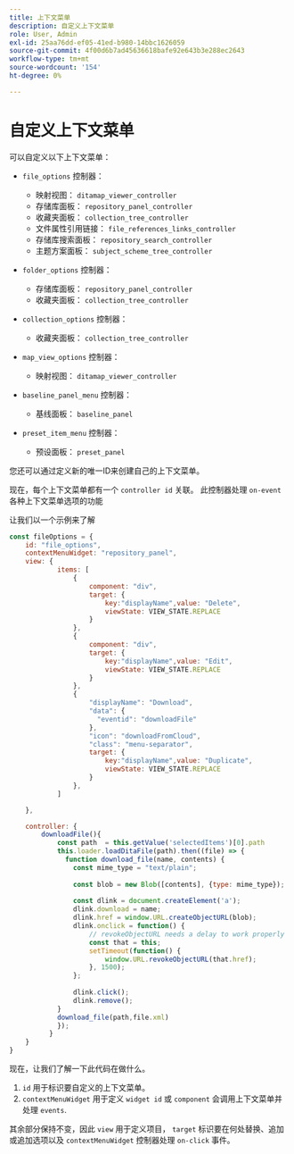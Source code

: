 ```yaml
---
title: 上下文菜单
description: 自定义上下文菜单
role: User, Admin
exl-id: 25aa76dd-ef05-41ed-b980-14bbc1626059
source-git-commit: 4f00d6b7ad45636618bafe92e643b3e288ec2643
workflow-type: tm+mt
source-wordcount: '154'
ht-degree: 0%

---
```


# 自定义上下文菜单

可以自定义以下上下文菜单：

- `file_options`
控制器：
   - 映射视图： `ditamap_viewer_controller`
   - 存储库面板： `repository_panel_controller`
   - 收藏夹面板： `collection_tree_controller`
   - 文件属性引用链接： `file_references_links_controller`
   - 存储库搜索面板： `repository_search_controller`
   - 主题方案面板： `subject_scheme_tree_controller`

- `folder_options`
控制器：
   - 存储库面板： `repository_panel_controller`
   - 收藏夹面板： `collection_tree_controller`

- `collection_options`
控制器：
   - 收藏夹面板： `collection_tree_controller`

- `map_view_options`
控制器：
   - 映射视图： `ditamap_viewer_controller`

- `baseline_panel_menu`
控制器：
   - 基线面板： `baseline_panel`

- `preset_item_menu`
控制器：
   - 预设面板： `preset_panel`

您还可以通过定义新的唯一ID来创建自己的上下文菜单。

现在，每个上下文菜单都有一个 `controller id` 关联。 此控制器处理 `on-event` 各种上下文菜单选项的功能

让我们以一个示例来了解

```js title=customise_context_menu.js"
const fileOptions = {
    id: "file_options",
    contextMenuWidget: "repository_panel",
    view: {
            items: [
                {
                    component: "div",
                    target: {
                        key:"displayName",value: "Delete",                    
                        viewState: VIEW_STATE.REPLACE
                    }
                },
                {
                    component: "div",
                    target: {
                        key:"displayName",value: "Edit",                    
                        viewState: VIEW_STATE.REPLACE
                    }
                },
                {
                    "displayName": "Download",
                    "data": {
                      "eventid": "downloadFile"
                    },
                    "icon": "downloadFromCloud",
                    "class": "menu-separator",         
                    target: {
                        key:"displayName",value: "Duplicate",                    
                        viewState: VIEW_STATE.REPLACE
                    }
                },
            ]

    },

    controller: {
        downloadFile(){
            const path  = this.getValue('selectedItems')[0].path
            this.loader.loadDitaFile(path).then((file) => {
              function download_file(name, contents) {
                const mime_type = "text/plain";
        
                const blob = new Blob([contents], {type: mime_type});
        
                const dlink = document.createElement('a');
                dlink.download = name;
                dlink.href = window.URL.createObjectURL(blob);
                dlink.onclick = function() {
                    // revokeObjectURL needs a delay to work properly
                    const that = this;
                    setTimeout(function() {
                        window.URL.revokeObjectURL(that.href);
                    }, 1500);
                };
        
                dlink.click();
                dlink.remove();
            }
            download_file(path,file.xml)
            });
          }
    }
}
```

现在，让我们了解一下此代码在做什么。

1. `id` 用于标识要自定义的上下文菜单。
2. `contextMenuWidget` 用于定义 `widget id` 或 `component` 会调用上下文菜单并处理 `events`.

其余部分保持不变，因此 `view` 用于定义项目， `target` 标识要在何处替换、追加或追加选项以及 `contextMenuWidget` 控制器处理 `on-click` 事件。
